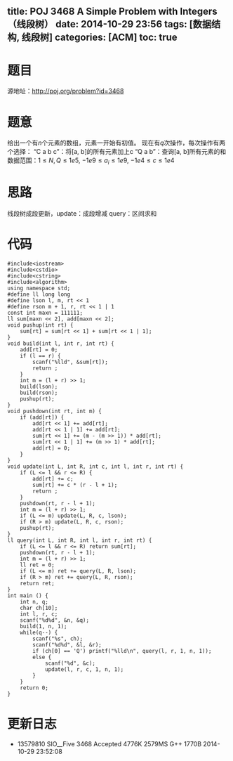 title: POJ 3468 A Simple Problem with Integers（线段树）
date: 2014-10-29 23:56
tags: [数据结构, 线段树]
categories: [ACM]
toc: true
---
# 题目	
源地址：http://poj.org/problem?id=3468

# 题意
给出一个有$n$个元素的数组，元素一开始有初值。
现在有$q$次操作，每次操作有两个选择：
“C a b c”：将[a, b]的所有元素加上c
“Q a b”：查询[a, b]所有元素的和
数据范围：$1{\leq}N,Q{\leq}1e5$, $-1e9{\leq}a_i{\leq}1e9$, $-1e4{\leq}c{\leq}1e4$

# 思路
线段树成段更新，update：成段增减	query：区间求和
<!--more-->

# 代码
```
#include<iostream>
#include<cstdio>
#include<cstring>
#include<algorithm>
using namespace std;
#define ll long long
#define lson l, m, rt << 1
#define rson m + 1, r, rt << 1 | 1
const int maxn = 111111;
ll sum[maxn << 2], add[maxn << 2];
void pushup(int rt) {
    sum[rt] = sum[rt << 1] + sum[rt << 1 | 1];
}
void build(int l, int r, int rt) {
    add[rt] = 0;
    if (l == r) {
        scanf("%lld", &sum[rt]);
        return ;
    }
    int m = (l + r) >> 1;
    build(lson);
    build(rson);
    pushup(rt);
}
void pushdown(int rt, int m) {
    if (add[rt]) {
        add[rt << 1] += add[rt];
        add[rt << 1 | 1] += add[rt];
        sum[rt << 1] += (m - (m >> 1)) * add[rt];
        sum[rt << 1 | 1] += (m >> 1) * add[rt];
        add[rt] = 0;
    }
}
void update(int L, int R, int c, int l, int r, int rt) {
    if (L <= l && r <= R) {
        add[rt] += c;
        sum[rt] += c * (r - l + 1);
        return ;
    }
    pushdown(rt, r - l + 1);
    int m = (l + r) >> 1;
    if (L <= m) update(L, R, c, lson);
    if (R > m) update(L, R, c, rson);
    pushup(rt);
}
ll query(int L, int R, int l, int r, int rt) {
    if (L <= l && r <= R) return sum[rt];
    pushdown(rt, r - l + 1);
    int m = (l + r) >> 1;
    ll ret = 0;
    if (L <= m) ret += query(L, R, lson);
    if (R > m) ret += query(L, R, rson);
    return ret;
}
int main () {
    int n, q;
    char ch[10];
    int l, r, c;
    scanf("%d%d", &n, &q);
    build(1, n, 1);
    while(q--) {
        scanf("%s", ch);
        scanf("%d%d", &l, &r);
        if (ch[0] == 'Q') printf("%lld\n", query(l, r, 1, n, 1));
        else {
            scanf("%d", &c);
            update(l, r, c, 1, n, 1);
        }
    }
    return 0;
}
```

# 更新日志
- 13579810	SIO__Five	3468	Accepted	4776K	2579MS	G++	1770B	2014-10-29 23:52:08
